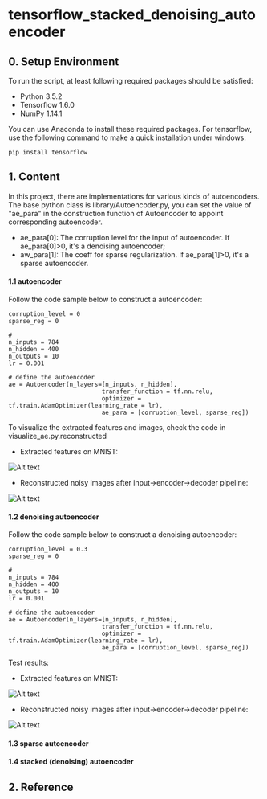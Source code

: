 # tensorflow_stacked_denoising_autoencoder

## 0. Setup Environment
To run the script, at least following required packages should be satisfied:
- Python 3.5.2
- Tensorflow 1.6.0
- NumPy 1.14.1

You can use Anaconda to install these required packages. For tensorflow, use the following command to make a quick installation under windows:
```
pip install tensorflow
```
## 1. Content
In this project, there are implementations for various kinds of autoencoders. The base python class is library/Autoencoder.py, you can set the value of "ae_para" in the construction function of Autoencoder to appoint corresponding autoencoder.

- ae_para[0]: The corruption level for the input of autoencoder. If ae_para[0]>0, it's a denoising autoencoder;
- aw_para[1]: The coeff for sparse regularization. If ae_para[1]>0, it's a sparse autoencoder.
#### 1.1 autoencoder
Follow the code sample below to construct a autoencoder:
```
corruption_level = 0
sparse_reg = 0

#
n_inputs = 784
n_hidden = 400
n_outputs = 10
lr = 0.001

# define the autoencoder
ae = Autoencoder(n_layers=[n_inputs, n_hidden],
                          transfer_function = tf.nn.relu,
                          optimizer = tf.train.AdamOptimizer(learning_rate = lr),
                          ae_para = [corruption_level, sparse_reg])
```
To visualize the extracted features and  images, check the code in visualize_ae.py.reconstructed
- Extracted features on MNIST:

![Alt text](https://github.com/wblgers/tensorflow_stacked_denoising_autoencoder/raw/master/pjt_images/ae_features.png)
- Reconstructed noisy images after input->encoder->decoder pipeline:

![Alt text](https://github.com/wblgers/tensorflow_stacked_denoising_autoencoder/raw/master/pjt_images/recover_image_ae.png)
#### 1.2 denoising autoencoder
Follow the code sample below to construct a denoising autoencoder:
```
corruption_level = 0.3
sparse_reg = 0

#
n_inputs = 784
n_hidden = 400
n_outputs = 10
lr = 0.001

# define the autoencoder
ae = Autoencoder(n_layers=[n_inputs, n_hidden],
                          transfer_function = tf.nn.relu,
                          optimizer = tf.train.AdamOptimizer(learning_rate = lr),
                          ae_para = [corruption_level, sparse_reg])
```

Test results:
- Extracted features on MNIST:

![Alt text](https://github.com/wblgers/tensorflow_stacked_denoising_autoencoder/raw/master/pjt_images/dae_features.png)
- Reconstructed noisy images after input->encoder->decoder pipeline:

![Alt text](https://github.com/wblgers/tensorflow_stacked_denoising_autoencoder/raw/master/pjt_images/recover_image_dae.png)
#### 1.3 sparse autoencoder
#### 1.4 stacked (denoising) autoencoder

## 2. Reference


